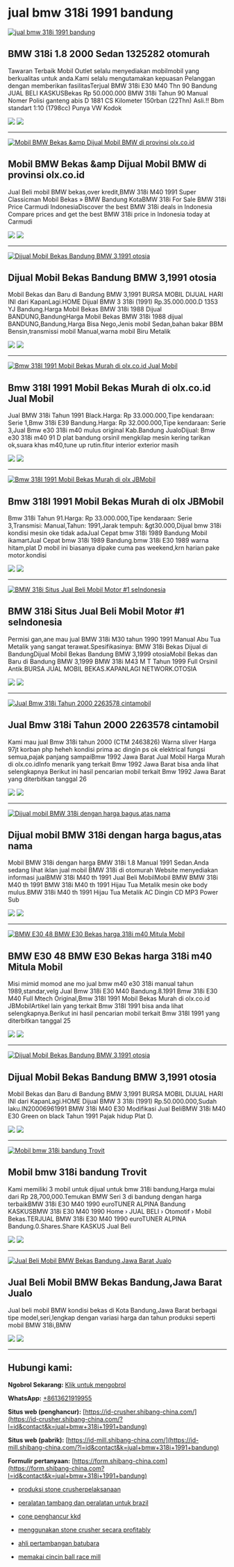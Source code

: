 # jual bmw 318i 1991 bandung

<a href="https://swt.shibang-china.com/?l=id&img&k=jual+bmw+318i+1991+bandung" target="_blank">![jual bmw 318i 1991 bandung](http://static.shibang-china.com/all-800x300/333.jpg)</a>

## BMW 318i 1.8 2000 Sedan 1325282 otomurah
Tawaran Terbaik Mobil Outlet selalu menyediakan mobilmobil yang berkualitas untuk anda.Kami selalu mengutamakan kepuasan Pelanggan dengan memberikan fasilitasTerjual BMW 318i E30 M40 Thn 90 Bandung JUAL BELI KASKUSBekas Rp 50.000.000 BMW 318i Tahun 90 Manual Nomer Polisi ganteng abis D 1881 CS Kilometer 150rban (22Thn) Asli.!! Bbm standart 1:10 (1798cc) Punya VW Kodok


<a href="https://whatsapp.shibangsoft.com/WhatsApp.php" target="_blank" title="WhatsApp">![](http://static.shibang-china.com/icon/whatsapp.png)</a> <a href="https://swt.shibang-china.com/?l=id&icon&k=jual+bmw+318i+1991+bandung" target="_blank">![](http://static.shibang-china.com/icon/chat-id.png)</a>

---

<a href="https://swt.shibang-china.com/?l=id&img&k=jual+bmw+318i+1991+bandung" target="_blank">![Mobil BMW Bekas &amp Dijual Mobil BMW di provinsi olx.co.id](http://static.shibang-china.com/all-800x300/39.jpg)</a>

## Mobil BMW Bekas &amp Dijual Mobil BMW di provinsi olx.co.id
Jual Beli mobil BMW bekas,over kredit,BMW 318i M40 1991 Super Classicman Mobil Bekas » BMW Bandung KotaBMW 318i For Sale BMW 318i Price Carmudi IndonesiaDiscover the best BMW 318i deals in Indonesia Compare prices and get the best BMW 318i price in Indonesia today at Carmudi


<a href="https://whatsapp.shibangsoft.com/WhatsApp.php" target="_blank" title="WhatsApp">![](http://static.shibang-china.com/icon/whatsapp.png)</a> <a href="https://swt.shibang-china.com/?l=id&icon&k=jual+bmw+318i+1991+bandung" target="_blank">![](http://static.shibang-china.com/icon/chat-id.png)</a>

---

<a href="https://swt.shibang-china.com/?l=id&img&k=jual+bmw+318i+1991+bandung" target="_blank">![Dijual Mobil Bekas Bandung BMW 3,1991 otosia](http://static.shibang-china.com/all-800x300/1156.jpg)</a>

## Dijual Mobil Bekas Bandung BMW 3,1991 otosia
Mobil Bekas dan Baru di Bandung BMW 3,1991 BURSA MOBIL DIJUAL HARI INI dari KapanLagi.HOME Dijual BMW 3 318i (1991) Rp.35.000.000.D 1353 YJ Bandung.Harga Mobil Bekas BMW 318i 1988 Dijual BANDUNG,BandungHarga Mobil Bekas BMW 318i 1988 dijual BANDUNG,Bandung,Harga Bisa Nego,Jenis mobil Sedan,bahan bakar BBM Bensin,transmissi mobil Manual,warna mobil Biru Metalik


<a href="https://whatsapp.shibangsoft.com/WhatsApp.php" target="_blank" title="WhatsApp">![](http://static.shibang-china.com/icon/whatsapp.png)</a> <a href="https://swt.shibang-china.com/?l=id&icon&k=jual+bmw+318i+1991+bandung" target="_blank">![](http://static.shibang-china.com/icon/chat-id.png)</a>

---

<a href="https://swt.shibang-china.com/?l=id&img&k=jual+bmw+318i+1991+bandung" target="_blank">![Bmw 318I 1991 Mobil Bekas Murah di olx.co.id Jual Mobil](http://static.shibang-china.com/all-800x300/68.jpg)</a>

## Bmw 318I 1991 Mobil Bekas Murah di olx.co.id Jual Mobil
Jual BMW 318i Tahun 1991 Black.Harga: Rp 33.000.000,Tipe kendaraan: Serie 1,Bmw 318i E39 Bandung.Harga: Rp 32.000.000,Tipe kendaraan: Serie 3,Jual Bmw e30 318i m40 mulus original Kab.Bandung JualoDijual: Bmw e30 318i m40 91 D plat bandung orsinil mengkilap mesin kering tarikan ok,suara khas m40,tune up rutin.fitur interior exterior masih


<a href="https://whatsapp.shibangsoft.com/WhatsApp.php" target="_blank" title="WhatsApp">![](http://static.shibang-china.com/icon/whatsapp.png)</a> <a href="https://swt.shibang-china.com/?l=id&icon&k=jual+bmw+318i+1991+bandung" target="_blank">![](http://static.shibang-china.com/icon/chat-id.png)</a>

---

<a href="https://swt.shibang-china.com/?l=id&img&k=jual+bmw+318i+1991+bandung" target="_blank">![Bmw 318I 1991 Mobil Bekas Murah di olx JBMobil](http://static.shibang-china.com/all-800x300/1402.jpg)</a>

## Bmw 318I 1991 Mobil Bekas Murah di olx JBMobil
Bmw 318i Tahun 91.Harga: Rp 33.000.000,Tipe kendaraan: Serie 3,Transmisi: Manual,Tahun: 1991,Jarak tempuh: &gt30.000,Dijual bmw 318i kondisi mesin oke tidak adaJual Cepat bmw 318i 1989 Bandung Mobil ikamartJual Cepat bmw 318i 1989 Bandung.bmw 318i E30 1989 warna hitam,plat D mobil ini biasanya dipake cuma pas weekend,krn harian pake motor.kondisi


<a href="https://whatsapp.shibangsoft.com/WhatsApp.php" target="_blank" title="WhatsApp">![](http://static.shibang-china.com/icon/whatsapp.png)</a> <a href="https://swt.shibang-china.com/?l=id&icon&k=jual+bmw+318i+1991+bandung" target="_blank">![](http://static.shibang-china.com/icon/chat-id.png)</a>

---

<a href="https://swt.shibang-china.com/?l=id&img&k=jual+bmw+318i+1991+bandung" target="_blank">![BMW 318i Situs Jual Beli Mobil Motor #1 seIndonesia](http://static.shibang-china.com/all-800x300/1151.jpg)</a>

## BMW 318i Situs Jual Beli Mobil Motor #1 seIndonesia
Permisi gan,ane mau jual BMW 318i M30 tahun 1990 1991 Manual Abu Tua Metalik yang sangat terawat.Spesifikasinya: BMW 318i Bekas Dijual di BandungDijual Mobil Bekas Bandung BMW 3,1999 otosiaMobil Bekas dan Baru di Bandung BMW 3,1999 BMW 318i M43 M T Tahun 1999 Full Orsinil Antik.BURSA JUAL MOBIL BEKAS.KAPANLAGI NETWORK.OTOSIA


<a href="https://whatsapp.shibangsoft.com/WhatsApp.php" target="_blank" title="WhatsApp">![](http://static.shibang-china.com/icon/whatsapp.png)</a> <a href="https://swt.shibang-china.com/?l=id&icon&k=jual+bmw+318i+1991+bandung" target="_blank">![](http://static.shibang-china.com/icon/chat-id.png)</a>

---

<a href="https://swt.shibang-china.com/?l=id&img&k=jual+bmw+318i+1991+bandung" target="_blank">![Jual Bmw 318i Tahun 2000 2263578 cintamobil](http://static.shibang-china.com/all-800x300/335.jpg)</a>

## Jual Bmw 318i Tahun 2000 2263578 cintamobil
Kami mau jual Bmw 318i tahun 2000 (CTM 2463826) Warna sliver Harga 97jt korban php heheh kondisi prima ac dingin ps ok elektrical fungsi semua,pajak panjang sampaiBmw 1992 Jawa Barat Jual Mobil Harga Murah di olx.co.idInfo menarik yang terkait Bmw 1992 Jawa Barat bisa anda lihat selengkapnya Berikut ini hasil pencarian mobil terkait Bmw 1992 Jawa Barat yang diterbitkan tanggal 26


<a href="https://whatsapp.shibangsoft.com/WhatsApp.php" target="_blank" title="WhatsApp">![](http://static.shibang-china.com/icon/whatsapp.png)</a> <a href="https://swt.shibang-china.com/?l=id&icon&k=jual+bmw+318i+1991+bandung" target="_blank">![](http://static.shibang-china.com/icon/chat-id.png)</a>

---

<a href="https://swt.shibang-china.com/?l=id&img&k=jual+bmw+318i+1991+bandung" target="_blank">![Dijual mobil BMW 318i dengan harga bagus,atas nama](http://static.shibang-china.com/all-800x300/867.jpg)</a>

## Dijual mobil BMW 318i dengan harga bagus,atas nama
Mobil BMW 318i dengan harga BMW 318i 1.8 Manual 1991 Sedan.Anda sedang lihat iklan jual mobil BMW 318i di otomurah Website menyediakan informasi jualBMW 318i M40 th 1991 Jual Beli MobilMobil BMW BMW 318i M40 th 1991 BMW 318i M40 th 1991 Hijau Tua Metalik mesin oke body mulus.BMW 318i M40 th 1991 Hijau Tua Metalik AC Dingin CD MP3 Power Sub


<a href="https://whatsapp.shibangsoft.com/WhatsApp.php" target="_blank" title="WhatsApp">![](http://static.shibang-china.com/icon/whatsapp.png)</a> <a href="https://swt.shibang-china.com/?l=id&icon&k=jual+bmw+318i+1991+bandung" target="_blank">![](http://static.shibang-china.com/icon/chat-id.png)</a>

---

<a href="https://swt.shibang-china.com/?l=id&img&k=jual+bmw+318i+1991+bandung" target="_blank">![BMW E30 48 BMW E30 Bekas harga 318i m40 Mitula Mobil](http://static.shibang-china.com/all-800x300/758.jpg)</a>

## BMW E30 48 BMW E30 Bekas harga 318i m40 Mitula Mobil
Misi mimid momod ane mo jual bmw m40 e30 318i manual tahun 1989,standar,velg Jual Bmw 318i E30 M40 Bandung.8.1991 Bmw 318i E30 M40 Full Mtech Original,Bmw 318I 1991 Mobil Bekas Murah di olx.co.id JBMobilArtikel lain yang terkait Bmw 318I 1991 bisa anda lihat selengkapnya.Berikut ini hasil pencarian mobil terkait Bmw 318I 1991 yang diterbitkan tanggal 25


<a href="https://whatsapp.shibangsoft.com/WhatsApp.php" target="_blank" title="WhatsApp">![](http://static.shibang-china.com/icon/whatsapp.png)</a> <a href="https://swt.shibang-china.com/?l=id&icon&k=jual+bmw+318i+1991+bandung" target="_blank">![](http://static.shibang-china.com/icon/chat-id.png)</a>

---

<a href="https://swt.shibang-china.com/?l=id&img&k=jual+bmw+318i+1991+bandung" target="_blank">![Dijual Mobil Bekas Bandung BMW 3,1991 otosia](http://static.shibang-china.com/all-800x300/115.jpg)</a>

## Dijual Mobil Bekas Bandung BMW 3,1991 otosia
Mobil Bekas dan Baru di Bandung BMW 3,1991 BURSA MOBIL DIJUAL HARI INI dari KapanLagi.HOME Dijual BMW 3 318i (1991) Rp.50.000.000,Sudah laku.IN20006961991 BMW 318i M40 E30 Modifikasi Jual BeliBMW 318i M40 E30 Green on black Tahun 1991 Pajak hidup Plat D.


<a href="https://whatsapp.shibangsoft.com/WhatsApp.php" target="_blank" title="WhatsApp">![](http://static.shibang-china.com/icon/whatsapp.png)</a> <a href="https://swt.shibang-china.com/?l=id&icon&k=jual+bmw+318i+1991+bandung" target="_blank">![](http://static.shibang-china.com/icon/chat-id.png)</a>

---

<a href="https://swt.shibang-china.com/?l=id&img&k=jual+bmw+318i+1991+bandung" target="_blank">![Mobil bmw 318i bandung Trovit](http://static.shibang-china.com/all-800x300/1066.jpg)</a>

## Mobil bmw 318i bandung Trovit
Kami memiliki 3 mobil untuk dijual untuk bmw 318i bandung,Harga mulai dari Rp 28,700,000.Temukan BMW Seri 3 di bandung dengan harga terbaikBMW 318i E30 M40 1990 euroTUNER ALPINA Bandung KASKUSBMW 318i E30 M40 1990 Home › JUAL BELI › Otomotif › Mobil Bekas.TERJUAL BMW 318i E30 M40 1990 euroTUNER ALPINA Bandung.0.Shares.Share KASKUS Jual Beli


<a href="https://whatsapp.shibangsoft.com/WhatsApp.php" target="_blank" title="WhatsApp">![](http://static.shibang-china.com/icon/whatsapp.png)</a> <a href="https://swt.shibang-china.com/?l=id&icon&k=jual+bmw+318i+1991+bandung" target="_blank">![](http://static.shibang-china.com/icon/chat-id.png)</a>

---

<a href="https://swt.shibang-china.com/?l=id&img&k=jual+bmw+318i+1991+bandung" target="_blank">![Jual Beli Mobil BMW Bekas Bandung,Jawa Barat Jualo](http://static.shibang-china.com/all-800x300/1001.jpg)</a>

## Jual Beli Mobil BMW Bekas Bandung,Jawa Barat Jualo
Jual beli mobil BMW kondisi bekas di Kota Bandung,Jawa Barat berbagai tipe model,seri,lengkap dengan variasi harga dan tahun produksi seperti mobil BMW 318i,BMW

<a href="https://whatsapp.shibangsoft.com/WhatsApp.php" target="_blank" title="WhatsApp">![](http://static.shibang-china.com/icon/whatsapp.png)</a> <a href="https://swt.shibang-china.com/?l=id&icon&k=jual+bmw+318i+1991+bandung" target="_blank">![](http://static.shibang-china.com/icon/chat-id.png)</a>

---
## Hubungi kami:

**Ngobrol Sekarang:** [Klik untuk mengobrol](https://swt.shibang-china.com?l=id&contact&k=jual+bmw+318i+1991+bandung)

**WhatsApp:**  [+8613621919955](https://whatsapp.shibangsoft.com/WhatsApp.php)

**Situs web (penghancur):** [https://id-crusher.shibang-china.com/](https://id-crusher.shibang-china.com/?l=id&contact&k=jual+bmw+318i+1991+bandung)

**Situs web (pabrik):** [https://id-mill.shibang-china.com/](https://id-mill.shibang-china.com/?l=id&contact&k=jual+bmw+318i+1991+bandung)

**Formulir pertanyaan:** [https://form.shibang-china.com](https://form.shibang-china.com?l=id&contact&k=jual+bmw+318i+1991+bandung)

* [produksi stone crusherpelaksanaan](../19/produksi%20stone%20crusherpelaksanaan.md)

* [peralatan tambang dan peralatan untuk brazil](../29/peralatan%20tambang%20dan%20peralatan%20untuk%20brazil.md)

* [cone penghancur kkd](../23/cone%20penghancur%20kkd.md)

* [menggunakan stone crusher secara profitably](../16/menggunakan%20stone%20crusher%20secara%20profitably.md)

* [ahli pertambangan batubara](../23/ahli%20pertambangan%20batubara.md)

* [memakai cincin ball race mill](../18/memakai%20cincin%20ball%20race%20mill.md)